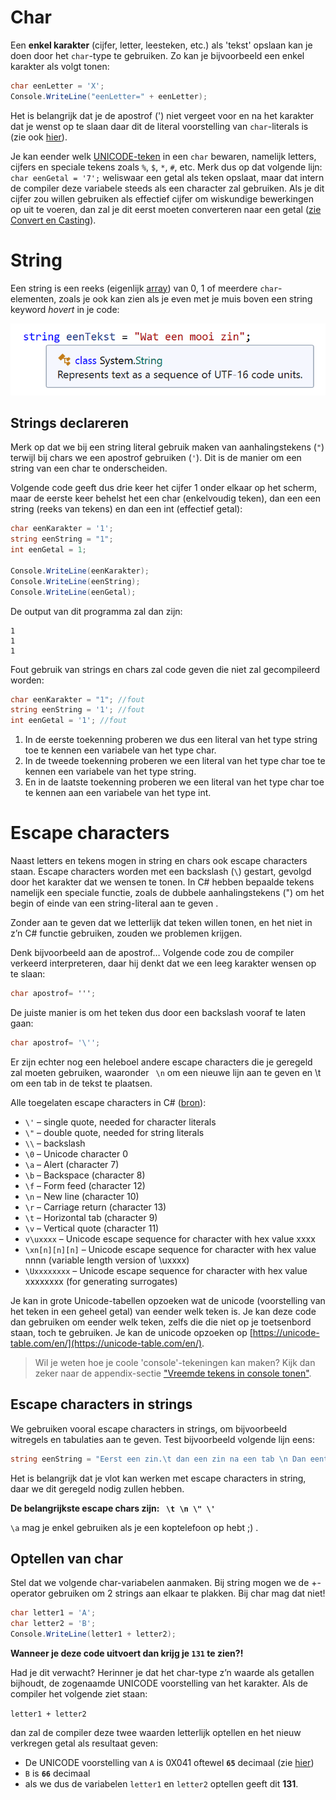 # Char
Een **enkel karakter** (cijfer, letter, leesteken, etc.) als 'tekst' opslaan kan je doen door het `char`-type te gebruiken. Zo kan je bijvoorbeeld een enkel karakter als volgt tonen:

```csharp
char eenLetter = 'X';
Console.WriteLine("eenLetter=" + eenLetter);
```

Het is belangrijk dat je de apostrof (') niet vergeet voor en na het karakter dat je wenst op te slaan daar dit de literal voorstelling van `char`-literals is (zie ook [hier](../1_csharpbasics/1_datatypes.md)).

Je kan eender welk [UNICODE-teken](https://en.wikipedia.org/wiki/Unicode) in een `char` bewaren, namelijk letters, cijfers en speciale tekens zoals `%`, `$`, `*`, `#`, etc. Merk dus op dat volgende lijn: ``char eenGetal = '7';`` weliswaar een getal als teken opslaat, maar dat intern de compiler deze variabele steeds als een character zal gebruiken. Als je dit cijfer zou willen gebruiken als effectief cijfer om wiskundige bewerkingen op uit te voeren, dan zal je dit eerst moeten converteren naar een getal ([zie Convert en Casting](../3_data/4_converteren_casting.md)).


# String
Een string is een reeks (eigenlijk [array](../7_arrays/1_ArraysBasics.md)) van 0, 1 of meerdere `char`-elementen, zoals je ook kan zien als je even met je muis boven een string keyword *hovert* in je code:

![](../assets/1_csharpbasics/stringenchars.png)

## Strings declareren
Merk op dat we bij een string literal gebruik maken van aanhalingstekens (`"`) terwijl bij chars we een apostrof gebruiken (`'`). Dit is de manier om een string van een char te onderscheiden.

Volgende code geeft dus drie keer het cijfer 1 onder elkaar op het scherm, maar de eerste keer behelst het een char (enkelvoudig teken), dan een een string (reeks van tekens) en dan een int (effectief getal):

```csharp
char eenKarakter = '1'; 
string eenString = "1"; 
int eenGetal = 1;
 
Console.WriteLine(eenKarakter);
Console.WriteLine(eenString);
Console.WriteLine(eenGetal);
```
De output van dit programma zal dan zijn:
```
1
1
1
```


Fout gebruik van strings en chars zal code geven die niet zal gecompileerd worden:

```csharp
char eenKarakter = "1"; //fout
string eenString = '1'; //fout
int eenGetal = '1'; //fout
```

1. In de eerste toekenning proberen we dus een literal van het type string toe te kennen een variabele van het type char.
2. In de tweede toekenning proberen we een literal van het type char toe te kennen een variabele van het type string.
3. En in de laatste toekenning proberen we een literal van het type char toe te kennen aan een variabele van het type int.

# Escape characters
Naast letters en tekens mogen in string en chars ook escape characters staan. Escape characters worden met een backslash (`\`) gestart, gevolgd door het karakter dat we wensen te tonen. In C# hebben bepaalde tekens namelijk een speciale functie, zoals de dubbele aanhalingstekens (") om het begin of einde van een string-literal aan te geven .

Zonder aan te geven dat we letterlijk dat teken willen tonen, en het niet in z’n C# functie gebruiken, zouden we problemen krijgen.

Denk bijvoorbeeld aan de apostrof…
Volgende code zou de compiler verkeerd interpreteren, daar hij denkt dat we een leeg karakter wensen op te slaan:

```csharp
char apostrof= ''';
```
De juiste manier is om het teken dus door een backslash vooraf te laten gaan:

```csharp
char apostrof= '\'';
```
Er zijn echter nog een heleboel andere escape characters die je geregeld zal moeten gebruiken, waaronder `` \n``  om een nieuwe lijn aan te geven en \t om een tab in de tekst te plaatsen.

Alle toegelaten escape characters in C# ([bron](https://blogs.msdn.microsoft.com/csharpfaq/2004/03/12/what-character-escape-sequences-are-available/)):
* `\'` – single quote, needed for character literals
* `\"` – double quote, needed for string literals
* `\\` – backslash
* `\0` – Unicode character 0
* `\a` – Alert (character 7)
* `\b` – Backspace (character 8)
* `\f` – Form feed (character 12)
* `\n` – New line (character 10)
* `\r` – Carriage return (character 13)
* `\t` – Horizontal tab (character 9)
* `\v` – Vertical quote (character 11)
* `v\uxxxx` – Unicode escape sequence for character with hex value xxxx
* `\xn[n][n][n]` – Unicode escape sequence for character with hex value nnnn (variable length version of \uxxxx)
* `\Uxxxxxxxx` – Unicode escape sequence for character with hex value xxxxxxxx (for generating surrogates)

Je kan in grote Unicode-tabellen opzoeken wat de unicode (voorstelling van het teken in een geheel getal) van eender welk teken is. Je kan deze code dan gebruiken om eender welk teken, zelfs die die niet op je toetsenbord staan, toch te gebruiken. Je kan de unicode opzoeken op [https://unicode-table.com/en/](https://unicode-table.com/en/).

> Wil je weten hoe je coole 'console'-tekeningen kan maken? Kijk dan zeker naar de appendix-sectie  ["Vreemde tekens in console tonen"](../B_appendix/prostuff.md).


## Escape characters in strings

We gebruiken vooral escape characters in strings, om bijvoorbeeld witregels en tabulaties aan te geven. Test bijvoorbeeld volgende lijn eens:

```csharp
string eenString = "Eerst een zin.\t dan een zin na een tab \n Dan eentje op een nieuwe regel";
```
Het is belangrijk dat je vlot kan werken met escape characters in string, daar we dit geregeld nodig zullen hebben.

**De belangrijkste escape chars zijn: `` \t \n \" \'``**

``\a`` mag je enkel gebruiken als je een koptelefoon op hebt ;) .

## Optellen van char 
Stel dat we volgende char-variabelen aanmaken. Bij string mogen we de +-operator gebruiken om 2 strings aan elkaar te plakken. Bij char mag dat niet!

```csharp
char letter1 = 'A';
char letter2 = 'B';
Console.WriteLine(letter1 + letter2);
```
**Wanneer je deze code uitvoert dan krijg je `131` te zien?!**

Had je dit verwacht? Herinner je  dat het char-type z’n waarde als getallen bijhoudt, de zogenaamde UNICODE voorstelling van het karakter. Als de compiler het volgende ziet staan:

``letter1 + letter2`` 

dan zal de compiler deze twee waarden letterlijk optellen en het nieuw verkregen getal als resultaat geven:

* De UNICODE voorstelling van `A` is 0X041 oftewel **`65`** decimaal (zie [hier](https://unicode-table.com/en/#0041))
* `B` is **`66`** decimaal
* als we dus de variabelen ``letter1`` en ``letter2`` optellen geeft dit **131**.

